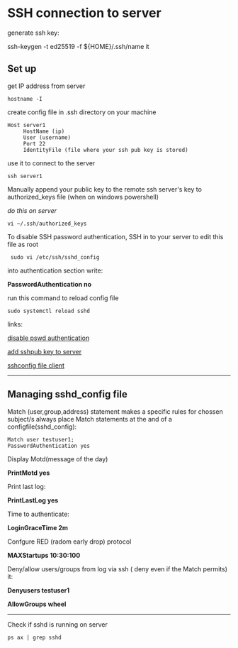 # SSH connection to server


generate ssh key:





ssh-keygen -t ed25519 -f ${HOME}/.ssh/name it 






## Set up
get IP address from server

```
hostname -I
```
create config file in .ssh directory on your machine

```
Host server1
     HostName (ip)
     User (username)
     Port 22
     IdentityFile (file where your ssh pub key is stored)
```
 use it to connect to the server
```
ssh server1
```

 Manually append your public key to the remote ssh server's key to authorized_keys file (when on windows powershell)

*do this on server* 
```
vi ~/.ssh/authorized_keys
```
To disable SSH password authentication, SSH in to your server to edit this file as root

```
 sudo vi /etc/ssh/sshd_config
```
into authentication section write:

 **PasswordAuthentication no**

run this command to reload config file

```
sudo systemctl reload sshd 
```

links:

[disable pswd authentication](https://serverpilot.io/docs/how-to-disable-ssh-password-authentication/)

[add sshpub key to server](https://www.simplified.guide/ssh/copy-public-key)

[sshconfig file client](https://www.cyberciti.biz/faq/create-ssh-config-file-on-linux-unix/)

---

## Managing sshd_config file

Match (user,group,address) statement makes a specific rules for chossen subject/s
always place Match statements at the and of a configfile(sshd_config):
```
Match user testuser1;
PasswordAuthentication yes
```
Display Motd(message of the day)

**PrintMotd yes**

Print last log:

**PrintLastLog yes**

Time to authenticate:

**LoginGraceTime 2m**

Confgure RED (radom early drop) protocol

**MAXStartups 10:30:100**

Deny/allow users/groups from log via ssh ( deny even if the Match permits) it:

**Denyusers testuser1**

**AllowGroups wheel**




---
Check if sshd is running on server
```
ps ax | grep sshd
```
